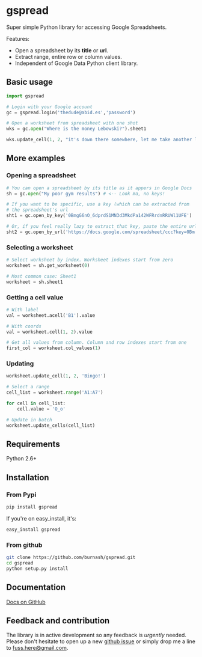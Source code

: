 # gspread

Super simple Python library for accessing Google Spreadsheets.

Features:

* Open a spreadsheet by its **title** or **url**.
* Extract range, entire row or column values.
* Independent of Google Data Python client library.

## Basic usage

~~~python
import gspread

# Login with your Google account
gc = gspread.login('thedude@abid.es','password')

# Open a worksheet from spreadsheet with one shot
wks = gc.open("Where is the money Lebowski?").sheet1

wks.update_cell(1, 2, "it's down there somewhere, let me take another look.")
~~~

## More examples

### Opening a spreadsheet

~~~python
# You can open a spreadsheet by its title as it appers in Google Docs
sh = gc.open("My poor gym results") # <-- Look ma, no keys!

# If you want to be specific, use a key (which can be extracted from
# the spreadsheet's url
sht1 = gc.open_by_key('0BmgG6nO_6dprdS1MN3d3MkdPa142WFRrdnRRUWl1UFE')

# Or, if you feel really lazy to extract that key, paste the entire url
sht2 = gc.open_by_url('https://docs.google.com/spreadsheet/ccc?key=0Bm...FE&hl')
~~~

### Selecting a worksheet

~~~python
# Select worksheet by index. Worksheet indexes start from zero
worksheet = sh.get_worksheet(0)

# Most common case: Sheet1
worksheet = sh.sheet1
~~~

### Getting a cell value

~~~python
# With label
val = worksheet.acell('B1').value

# With coords
val = worksheet.cell(1, 2).value

# Get all values from column. Column and row indexes start from one
first_col = worksheet.col_values(1)
~~~

### Updating

~~~python
worksheet.update_cell(1, 2, 'Bingo!')

# Select a range
cell_list = worksheet.range('A1:A7')

for cell in cell_list:
    cell.value = 'O_o'

# Update in batch
worksheet.update_cells(cell_list)
~~~

## Requirements

Python 2.6+

## Installation

### From Pypi

~~~sh
pip install gspread
~~~

If you're on easy_install, it's:

~~~sh
easy_install gspread
~~~

### From github

~~~sh
git clone https://github.com/burnash/gspread.git
cd gspread
python setup.py install
~~~

## Documentation

[Docs on GitHub](http://burnash.github.com/gspread/)


## Feedback and contribution

The library is in active development so any feedback is *urgently* needed. Please
don't hesitate to open up a new [github issue](https://github.com/burnash/gspread/issues)
or simply drop me a line to <fuss.here@gmail.com>.
